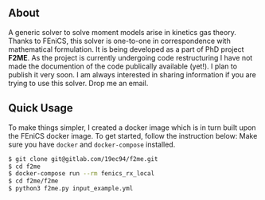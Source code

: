 ## About
A generic solver to solve moment models arise in kinetics gas theory.
Thanks to FEniCS, this solver is one-to-one in correspondence with 
mathematical formulation.
It is being developed as a part of PhD project **F2ME**. As the project
is currently undergoing code restructuring I have not made the 
documention of the code publically available (yet!). I plan to publish
it very soon. I am always interested in sharing information if you are trying
to use this solver. Drop me an email.

## Quick Usage
To make things simpler, I created a docker image which is in turn built
upon the FEniCS docker image. To get started, follow the instruction below:
Make sure you have `docker` and `docker-compose` installed.

```bash
$ git clone git@gitlab.com/19ec94/f2me.git
$ cd f2me
$ docker-compose run --rm fenics_rx_local
$ cd f2me/f2me 
$ python3 f2me.py input_example.yml
```

